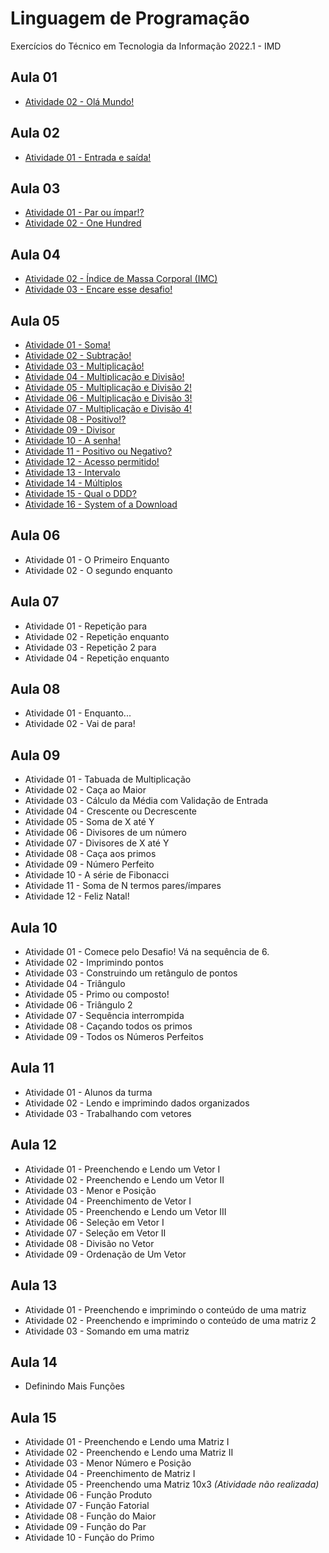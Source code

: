 # Linguagem de Programação
 Exercícios do Técnico em Tecnologia da Informação 2022.1 - IMD

## Aula 01 ##
* [Atividade 02 - Olá Mundo!](https://github.com/felipemadu13/IMD-UFRN/blob/855daba0c5f16fabdf83b9bdcf2cd52e7d858bbe/L%C3%B3gica%20de%20Programa%C3%A7%C3%A3o/ATIVIDADES%20-%20AULA%2001/AULA_01_ATIVIDADE_02.txt)

## Aula 02 ##
* [Atividade 01 - Entrada e saída!](https://github.com/felipemadu13/IMD-UFRN/blob/df170078ae02efd9809674e35ca7b3c1aa4fc467/L%C3%B3gica%20de%20Programa%C3%A7%C3%A3o/ATIVIDADES%20-%20AULA%2002/AULA_02_ATIVIDADE_01.txt)

## Aula 03 ##
* [Atividade 01 - Par ou ímpar!?](https://github.com/felipemadu13/IMD-UFRN/blob/df170078ae02efd9809674e35ca7b3c1aa4fc467/L%C3%B3gica%20de%20Programa%C3%A7%C3%A3o/ATIVIDADES%20-%20AULA%2003/AULA_03_ATIVIDADE_01.txt)
* [Atividade 02 - One Hundred](https://github.com/felipemadu13/IMD-UFRN/blob/df170078ae02efd9809674e35ca7b3c1aa4fc467/L%C3%B3gica%20de%20Programa%C3%A7%C3%A3o/ATIVIDADES%20-%20AULA%2003/AULA_03_ATIVIDADE_02.txt)

## Aula 04 ##
* [Atividade 02 - Índice de Massa Corporal (IMC)](https://github.com/felipemadu13/IMD-UFRN/blob/df170078ae02efd9809674e35ca7b3c1aa4fc467/L%C3%B3gica%20de%20Programa%C3%A7%C3%A3o/ATIVIDADES%20-%20AULA%2004/AULA_04_ATIVIDADE_02.txt)
* [Atividade 03 - Encare esse desafio!](https://github.com/felipemadu13/IMD-UFRN/blob/df170078ae02efd9809674e35ca7b3c1aa4fc467/L%C3%B3gica%20de%20Programa%C3%A7%C3%A3o/ATIVIDADES%20-%20AULA%2004/AULA_04_ATIVIDADE_03.txt)

## Aula 05 ##
* [Atividade 01 - Soma!](https://github.com/felipemadu13/IMD-UFRN/blob/df170078ae02efd9809674e35ca7b3c1aa4fc467/L%C3%B3gica%20de%20Programa%C3%A7%C3%A3o/ATIVIDADES%20-%20AULA%2005/AULA_05_ATIVIDADE_01.txt)
* [Atividade 02 - Subtração!](https://github.com/felipemadu13/IMD-UFRN/blob/df170078ae02efd9809674e35ca7b3c1aa4fc467/L%C3%B3gica%20de%20Programa%C3%A7%C3%A3o/ATIVIDADES%20-%20AULA%2005/AULA_05_ATIVIDADE_02.txt)
* [Atividade 03 - Multiplicação!](https://github.com/felipemadu13/IMD-UFRN/blob/df170078ae02efd9809674e35ca7b3c1aa4fc467/L%C3%B3gica%20de%20Programa%C3%A7%C3%A3o/ATIVIDADES%20-%20AULA%2005/AULA_05_ATIVIDADE_03.txt)
* [Atividade 04 - Multiplicação e Divisão!](https://github.com/felipemadu13/IMD-UFRN/blob/df170078ae02efd9809674e35ca7b3c1aa4fc467/L%C3%B3gica%20de%20Programa%C3%A7%C3%A3o/ATIVIDADES%20-%20AULA%2005/AULA_05_ATIVIDADE_04.txt)
* [Atividade 05 - Multiplicação e Divisão 2!](https://github.com/felipemadu13/IMD-UFRN/blob/df170078ae02efd9809674e35ca7b3c1aa4fc467/L%C3%B3gica%20de%20Programa%C3%A7%C3%A3o/ATIVIDADES%20-%20AULA%2005/AULA_05_ATIVIDADE_05.txt)
* [Atividade 06 - Multiplicação e Divisão 3!](https://github.com/felipemadu13/IMD-UFRN/blob/df170078ae02efd9809674e35ca7b3c1aa4fc467/L%C3%B3gica%20de%20Programa%C3%A7%C3%A3o/ATIVIDADES%20-%20AULA%2005/AULA_05_ATIVIDADE_06.txt)
* [Atividade 07 - Multiplicação e Divisão 4!](https://github.com/felipemadu13/IMD-UFRN/blob/df170078ae02efd9809674e35ca7b3c1aa4fc467/L%C3%B3gica%20de%20Programa%C3%A7%C3%A3o/ATIVIDADES%20-%20AULA%2005/AULA_05_ATIVIDADE_07.txt)
* [Atividade 08 - Positivo!?](https://github.com/felipemadu13/IMD-UFRN/blob/df170078ae02efd9809674e35ca7b3c1aa4fc467/L%C3%B3gica%20de%20Programa%C3%A7%C3%A3o/ATIVIDADES%20-%20AULA%2005/AULA_05_ATIVIDADE_08.txt)
* [Atividade 09 - Divisor](https://github.com/felipemadu13/IMD-UFRN/blob/df170078ae02efd9809674e35ca7b3c1aa4fc467/L%C3%B3gica%20de%20Programa%C3%A7%C3%A3o/ATIVIDADES%20-%20AULA%2005/AULA_05_ATIVIDADE_09.txt)
* [Atividade 10 - A senha!](https://github.com/felipemadu13/IMD-UFRN/blob/df170078ae02efd9809674e35ca7b3c1aa4fc467/L%C3%B3gica%20de%20Programa%C3%A7%C3%A3o/ATIVIDADES%20-%20AULA%2005/AULA_05_ATIVIDADE_10.txt)
* [Atividade 11 - Positivo ou Negativo?](https://github.com/felipemadu13/IMD-UFRN/blob/df170078ae02efd9809674e35ca7b3c1aa4fc467/L%C3%B3gica%20de%20Programa%C3%A7%C3%A3o/ATIVIDADES%20-%20AULA%2005/AULA_05_ATIVIDADE_11.txt)
* [Atividade 12 - Acesso permitido!](https://github.com/felipemadu13/IMD-UFRN/blob/df170078ae02efd9809674e35ca7b3c1aa4fc467/L%C3%B3gica%20de%20Programa%C3%A7%C3%A3o/ATIVIDADES%20-%20AULA%2005/AULA_05_ATIVIDADE_12.txt)
* [Atividade 13 - Intervalo](https://github.com/felipemadu13/IMD-UFRN/blob/df170078ae02efd9809674e35ca7b3c1aa4fc467/L%C3%B3gica%20de%20Programa%C3%A7%C3%A3o/ATIVIDADES%20-%20AULA%2005/AULA_05_ATIVIDADE_13.txt)
* [Atividade 14 - Múltiplos](https://github.com/felipemadu13/IMD-UFRN/blob/df170078ae02efd9809674e35ca7b3c1aa4fc467/L%C3%B3gica%20de%20Programa%C3%A7%C3%A3o/ATIVIDADES%20-%20AULA%2005/AULA_05_ATIVIDADE_14.txt)
* [Atividade 15 - Qual o DDD?](https://github.com/felipemadu13/IMD-UFRN/blob/df170078ae02efd9809674e35ca7b3c1aa4fc467/L%C3%B3gica%20de%20Programa%C3%A7%C3%A3o/ATIVIDADES%20-%20AULA%2005/AULA_05_ATIVIDADE_15.txt)
* [Atividade 16 - System of a Download](https://github.com/felipemadu13/IMD-UFRN/blob/df170078ae02efd9809674e35ca7b3c1aa4fc467/L%C3%B3gica%20de%20Programa%C3%A7%C3%A3o/ATIVIDADES%20-%20AULA%2005/AULA_05_ATIVIDADE_16.txt)

## Aula 06 ##
* Atividade 01 - O Primeiro Enquanto
* Atividade 02 - O segundo enquanto

## Aula 07 ##
* Atividade 01 - Repetição para
* Atividade 02 - Repetição enquanto
* Atividade 03 - Repetição 2 para
* Atividade 04 - Repetição enquanto

## Aula 08 ##
* Atividade 01 - Enquanto...
* Atividade 02 - Vai de para!

## Aula 09 ##
* Atividade 01 - Tabuada de Multiplicação
* Atividade 02 - Caça ao Maior
* Atividade 03 - Cálculo da Média com Validação de Entrada
* Atividade 04 - Crescente ou Decrescente
* Atividade 05 - Soma de X até Y
* Atividade 06 - Divisores de um número
* Atividade 07 - Divisores de X até Y
* Atividade 08 - Caça aos primos
* Atividade 09 - Número Perfeito
* Atividade 10 - A série de Fibonacci
* Atividade 11 - Soma de N termos pares/ímpares
* Atividade 12 - Feliz Natal!

## Aula 10 ##
* Atividade 01 - Comece pelo Desafio! Vá na sequência de 6.
* Atividade 02 - Imprimindo pontos
* Atividade 03 - Construindo um retângulo de pontos
* Atividade 04 - Triângulo
* Atividade 05 - Primo ou composto!
* Atividade 06 - Triângulo 2
* Atividade 07 - Sequência interrompida
* Atividade 08 - Caçando todos os primos
* Atividade 09 - Todos os Números Perfeitos

## Aula 11 ##
* Atividade 01 - Alunos da turma
* Atividade 02 - Lendo e imprimindo dados organizados
* Atividade 03 - Trabalhando com vetores

## Aula 12 ##
* Atividade 01 - Preenchendo e Lendo um Vetor I
* Atividade 02 - Preenchendo e Lendo um Vetor II
* Atividade 03 - Menor e Posição
* Atividade 04 - Preenchimento de Vetor I
* Atividade 05 - Preenchendo e Lendo um Vetor III
* Atividade 06 - Seleção em Vetor I
* Atividade 07 - Seleção em Vetor II
* Atividade 08 - Divisão no Vetor
* Atividade 09 - Ordenação de Um Vetor

## Aula 13 ##
* Atividade 01 - Preenchendo e imprimindo o conteúdo de uma matriz
* Atividade 02 - Preenchendo e imprimindo o conteúdo de uma matriz 2
* Atividade 03 - Somando em uma matriz

## Aula 14 ##
* Definindo Mais Funções

## Aula 15 ##
* Atividade 01 - Preenchendo e Lendo uma Matriz I
* Atividade 02 - Preenchendo e Lendo uma Matriz II
* Atividade 03 - Menor Número e Posição
* Atividade 04 - Preenchimento de Matriz I
* Atividade 05 - Preenchendo uma Matriz 10x3 _(Atividade não realizada)_
* Atividade 06 - Função Produto
* Atividade 07 - Função Fatorial
* Atividade 08 - Função do Maior
* Atividade 09 - Função do Par
* Atividade 10 - Função do Primo

